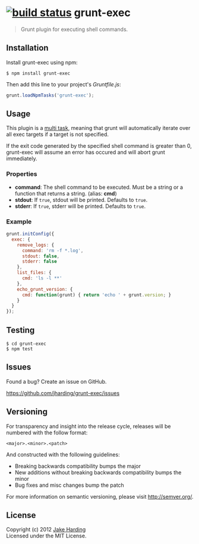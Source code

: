 [![build status](https://secure.travis-ci.org/jharding/grunt-exec.png?branch=master)](http://travis-ci.org/jharding/grunt-exec)
grunt-exec
==========

> Grunt plugin for executing shell commands.

Installation
------------

Install grunt-exec using npm:

```
$ npm install grunt-exec
```

Then add this line to your project's *Gruntfile.js*:

```javascript
grunt.loadNpmTasks('grunt-exec');
```

Usage
-----

This plugin is a [multi task][types_of_tasks], meaning that grunt will automatically iterate over all exec targets if a target is not specified.

If the exit code generated by the specified shell command is greater than 0, grunt-exec will assume an error has occured and will abort grunt immediately.

[types_of_tasks]: https://github.com/gruntjs/grunt/blob/master/docs/types_of_tasks.md#multi-tasks

### Properties

*   __command__: The shell command to be executed. Must be a string or a function that returns a string. (alias: __cmd__)
*   __stdout__: If `true`, stdout will be printed. Defaults to `true`.
*   __stderr__: If `true`, stderr will be printed. Defaults to `true`.

### Example

```javascript
grunt.initConfig({
  exec: {
    remove_logs: {
      command: 'rm -f *.log',
      stdout: false,
      stderr: false
    },
    list_files: {
      cmd: 'ls -l **'
    },
    echo_grunt_version: {
      cmd: function(grunt) { return 'echo ' + grunt.version; }
    }
  }
});
```


Testing
-------

```
$ cd grunt-exec
$ npm test
```

Issues
------

Found a bug? Create an issue on GitHub.

https://github.com/jharding/grunt-exec/issues

Versioning
----------

For transparency and insight into the release cycle, releases will be numbered with the follow format:

`<major>.<minor>.<patch>`

And constructed with the following guidelines:

* Breaking backwards compatibility bumps the major
* New additions without breaking backwards compatibility bumps the minor
* Bug fixes and misc changes bump the patch

For more information on semantic versioning, please visit http://semver.org/.

License
-------

Copyright (c) 2012 [Jake Harding](http://thejakeharding.com)  
Licensed under the MIT License.

